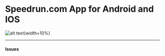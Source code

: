 # Speedrun.com App for Android and IOS

![alt text](https://github.com/Asiern/Speerun.comApp/blob/master/Home.jpeg){width=10%}

---

#### Issues
